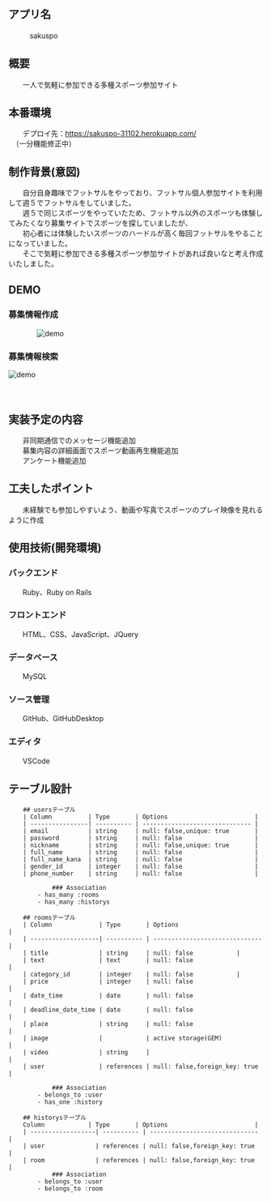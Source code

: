 ## アプリ名
　　　sakuspo
<br>
## 概要
　　一人で気軽に参加できる多種スポーツ参加サイト
<br>   
## 本番環境
　　デプロイ先：https://sakuspo-31102.herokuapp.com/<br>
  　（一分機能修正中）
<br> 
## 制作背景(意図)
　　自分自身趣味でフットサルをやっており、フットサル個人参加サイトを利用して週５でフットサルをしていました。<br>
　　週５で同じスポーツをやっていたため、フットサル以外のスポーツも体験してみたくなり募集サイトでスポーツを探していましたが、<br>
　　初心者には体験したいスポーツのハードルが高く毎回フットサルをやることになっていました。<br>
　　そこで気軽に参加できる多種スポーツ参加サイトがあれば良いなと考え作成いたしました。
<br>
## DEMO
### 募集情報作成<br>
　　　　![demo](https://gyazo.com/ced411e55596018b2d19883afdaa00ec/raw)<br>  
### 募集情報検索<br>
 ![demo](https://gyazo.com/bde6a5a0a73b3d558cfd3f956a6cb56f/raw)<br>  
    <br>
## 実装予定の内容
　　非同期通信でのメッセージ機能追加<br>
　　募集内容の詳細画面でスポーツ動画再生機能追加<br>
　　アンケート機能追加<br>
  
## 工夫したポイント
　　未経験でも参加しやすいよう、動画や写真でスポーツのプレイ映像を見れるように作成

## 使用技術(開発環境)

### バックエンド
　　Ruby、Ruby on Rails
### フロントエンド
　　HTML、CSS、JavaScript、JQuery
### データベース
　　MySQL
### ソース管理
　　GitHub、GitHubDesktop
### エディタ
　　VSCode
  

## テーブル設計
		## usersテーブル
		| Column          | Type       | Options                        |
		| ----------------| ---------- | ------------------------------ |
		| email           | string     | null: false,unique: true       |
		| password        | string     | null: false                    |
		| nickname        | string     | null: false,unique: true       |
		| full_name       | string     | null: false                    |
		| full_name_kana  | string     | null: false                    |
		| gender_id       | integer    | null: false                    |
		| phone_number    | string     | null: false                    |
		
                ### Association
			- has_many :rooms
			- has_many :historys

		## roomsテーブル
		| Column             | Type       | Options                        |
		| -------------------| ---------- | ------------------------------ |
		| title              | string     | null: false			   |
		| text               | text       | null: false                    |
		| category_id        | integer    | null: false 		   |
		| price              | integer    | null: false                    |
		| date_time          | date       | null: false                    |
		| deadline_date_time | date       | null: false                    |
		| place              | string     | null: false                    |
		| image              |            | active storage(GEM)            |
		| video              | string     |                                |
		| user               | references | null: false,foreign_key: true  |
		
                ### Association
			- belongs_to :user
			- has_one :history

		## historysテーブル
		Column            | Type       | Options                        |
		| ------------------| ---------- | ------------------------------ |
		| user              | references | null: false,foreign_key: true  |
		| room              | references | null: false,foreign_key: true  |
                ### Association
			- belongs_to :user
			- belongs_to :room
